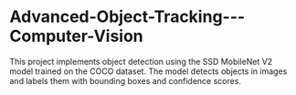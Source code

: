 # Advanced-Object-Tracking---Computer-Vision
This project implements object detection using the SSD MobileNet V2 model trained on the COCO dataset. The model detects objects in images and labels them with bounding boxes and confidence scores.
